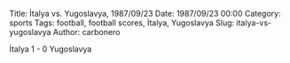 Title: İtalya vs. Yugoslavya, 1987/09/23
Date: 1987/09/23 00:00
Category: sports
Tags: football, football scores, İtalya, Yugoslavya
Slug: italya-vs-yugoslavya
Author: carbonero


İtalya 1 - 0 Yugoslavya
